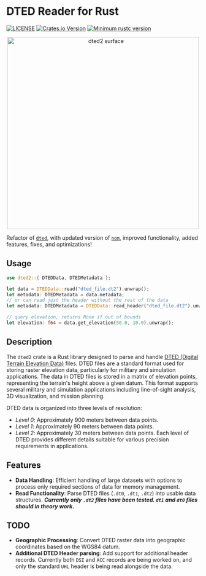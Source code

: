 # DTED Reader for Rust

[![LICENSE](https://img.shields.io/badge/license-MIT-blue.svg)](LICENSE)
[![Crates.io Version](https://img.shields.io/crates/v/dted2.svg)](https://crates.io/crates/dted2)
[![Minimum rustc version](https://img.shields.io/badge/rustc-1.56.0+-lightgray.svg)](#rust-version-requirements-msrv)
<!-- [![Latest Release](https://img.shields.io/github/v/release/arpadav/dted2)](https://github.com/arpadav/dted2) -->
<!-- [![Coverage Status](https://coveralls.io/repos/github/arpadav/dted2/badge.svg?branch=main)](https://coveralls.io/github/arpadav/dted2?branch=main) -->

<p align="center">
    <img width="500" src="https://arpadvoros.com/public/dted2.png" alt="dted2 surface" title="dted2 surface">
</p>

Refactor of [`dted`](https://github.com/fizyk20/dted), with updated version of [`nom`](https://crates.io/crates/nom), improved functionality, added features, fixes, and optimizations!

## Usage

```rust
use dted2::{ DTEDData, DTEDMetadata };

let data = DTEDData::read("dted_file.dt2").unwrap();
let metadata: DTEDMetadata = data.metadata;
// or can read just the header without the rest of the data
let metadata: DTEDMetadata = DTEDData::read_header("dted_file.dt2").unwrap();

// query elevation, returns None if out of bounds
let elevation: f64 = data.get_elevation(50.0, 10.0).unwrap();
```

## Description

The `dted2` crate is a Rust library designed to parse and handle [DTED (Digital Terrain Elevation Data)](https://www.dlr.de/de/eoc/Portaldata/60/Resources/dokumente/7_sat_miss/SRTM-XSAR-DEM-DTED-1.1.pdf) files. DTED files are a standard format used for storing raster elevation data, particularly for military and simulation applications. The data in DTED files is stored in a matrix of elevation points, representing the terrain's height above a given datum. This format supports several military and simulation applications including line-of-sight analysis, 3D visualization, and mission planning.

DTED data is organized into three levels of resolution:

* _Level 0_: Approximately 900 meters between data points.
* _Level 1_: Approximately 90 meters between data points.
* _Level 2_: Approximately 30 meters between data points.
Each level of DTED provides different details suitable for various precision requirements in applications.

## Features

* __Data Handling__: Efficient handling of large datasets with options to process only required sections of data for memory management.
* __Read Functionality__: Parse DTED files (`.dt0`, `.dt1`, `.dt2`) into usable data structures. ***Currently only `.dt2` files have been tested. `dt1` and `dt0` files should in theory work.***

## TODO

* __Geographic Processing__: Convert DTED raster data into geographic coordinates based on the WGS84 datum.
* __Additional DTED Header parsing__: Add support for additional header records. Currently both `DSI` and `ACC` records are being worked on, and only the standard `UHL` header is being read alongside the data.
